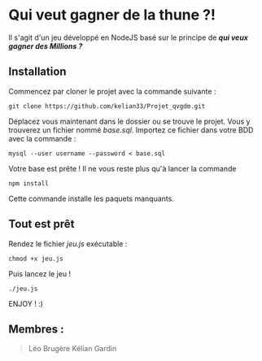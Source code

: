 # Qui veut gagner de la thune ?!

Il s'agit d'un jeu développé en NodeJS basé sur le principe de ***qui veux gagner des Millions ?***


## Installation

Commencez par cloner le projet avec la commande suivante :

    git clone https://github.com/kelian33/Projet_qvgdm.git
Déplacez vous maintenant dans le dossier ou se trouve le projet.
Vous y trouverez un fichier nommé *base.sql*. Importez ce fichier dans votre BDD avec la commande :

	mysql --user username --password < base.sql
Votre base est prête ! Il ne vous reste plus qu'à lancer la commande 
	
	npm install
Cette commande installe les paquets manquants.

## Tout est prêt

Rendez le fichier *jeu.js* exécutable :

	chmod +x jeu.js
Puis lancez le jeu ! 

	./jeu.js

ENJOY ! :)

## Membres :

>Léo Brugère
>Kélian Gardin